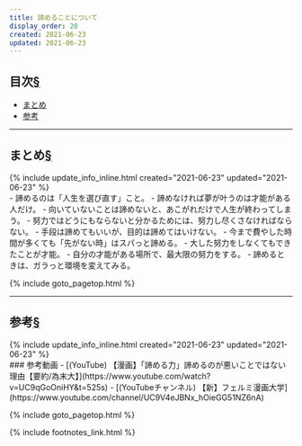 ```yaml
---
title: 諦めることについて
display_order: 20
created: 2021-06-23
updated: 2021-06-23
---
```


## <a name="index">目次</a><a class="heading-anchor-permalink" href="#目次">§</a>

<ul id="index_ul">
<li><a href="#まとめ">まとめ</a></li>
<li><a href="#参考">参考</a></li>
</ul>

* * *
## <a name="まとめ">まとめ</a><a class="heading-anchor-permalink" href="#まとめ">§</a>
<div class="chapter-updated">{% include update_info_inline.html created="2021-06-23" updated="2021-06-23" %}</div>
- 諦めるのは「人生を選び直す」こと。
- 諦めなければ夢が叶うのは才能がある人だけ。
- 向いていないことは諦めないと、あこがれだけで人生が終わってしまう。
- 努力ではどうにもならないと分かるためには、努力し尽くさなければならない。
- 手段は諦めてもいいが、目的は諦めてはいけない。
- 今まで費やした時間が多くても「先がない時」はスパっと諦める。
- 大した努力をしなくてもできたことが才能。
- 自分の才能がある場所で、最大限の努力をする。
- 諦めるときは、ガラっと環境を変えてみる。

{% include goto_pagetop.html %}

* * *
## <a name="参考">参考</a><a class="heading-anchor-permalink" href="#参考">§</a>
<div class="chapter-updated">{% include update_info_inline.html created="2021-06-23" updated="2021-06-23" %}</div>
### 参考動画
- [(YouTube) 【漫画】「諦める力」諦めるのが悪いことではない理由【要約/為末大】](https://www.youtube.com/watch?v=UC9qGoOniHY&t=525s)
- [(YouTubeチャンネル) 【新】フェルミ漫画大学](https://www.youtube.com/channel/UC9V4eJBNx_hOieGG51NZ6nA)


{% include goto_pagetop.html %}

{% include footnotes_link.html %}

